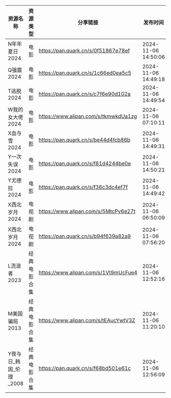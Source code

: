 | 资源名称            | 资源类型   | 分享链接                                 | 发布时间                |
| --------------- | ------ | ------------------------------------ | ------------------- |
| N年年夏日2024       | 电影     | https://pan.quark.cn/s/0f51867e78ef  | 2024-11-06 14:50:06 |
| Q强震2024         | 电影     | https://pan.quark.cn/s/1c66ed0ea5c5  | 2024-11-06 14:49:18 |
| T逃脱2024         | 电影     | https://pan.quark.cn/s/c7f6e90d102a  | 2024-11-06 14:49:54 |
| W我的女大佬2024      | 电影     | https://www.alipan.com/s/tkmwkdUa1zg | 2024-11-06 07:10:11 |
| X血与雪2024        | 电影     | https://pan.quark.cn/s/be44d4fcb86b  | 2024-11-06 14:49:31 |
| Y一次失误2024       | 电影     | https://pan.quark.cn/s/f81d4244be0e  | 2024-11-06 14:50:21 |
| Y尤德拉2024        | 电影     | https://pan.quark.cn/s/f36c3dc4ef7f  | 2024-11-06 14:49:42 |
| X西北岁月2024       | 电视剧    | https://www.alipan.com/s/5MtcPy6e27t | 2024-11-06 06:50:09 |
| X西北岁月2024       | 电视剧    | https://pan.quark.cn/s/b94f639a82a9  | 2024-11-06 07:56:20 |
| L流浪者2023        | 经典电影合集 | https://www.alipan.com/s/1Vt9mUcFue4 | 2024-11-06 12:52:16 |
| M美国骗局2013       | 经典电影合集 | https://www.alipan.com/s/tEAucYwtV3Z | 2024-11-06 11:20:10 |
| Y夜与日_韩国_伦理_2008 | 经典电影合集 | https://pan.quark.cn/s/f68bd501e61c  | 2024-11-06 12:56:09 |
